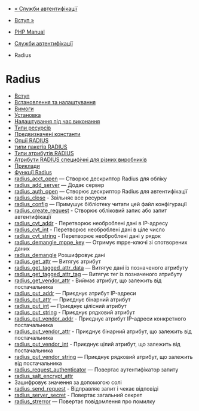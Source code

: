 - [« Служби автентифікації](refs.remote.auth.md)
- [Вступ »](intro.radius.md)

- [PHP Manual](index.md)
- [Служби автентифікації](refs.remote.auth.md)
- Radius

# Radius

- [Вступ](intro.radius.md)
- [Встановлення та налаштування](radius.setup.md)
- [Вимоги](radius.requirements.md)
- [Установка](radius.installation.md)
- [Налаштування під час виконання](radius.configuration.md)
- [Типи ресурсів](radius.resources.md)
- [Предвизначені константи](radius.constants.md)
- [Опції RADIUS](radius.constants.options.md)
- [типи пакетів RADIUS](radius.constants.packets.md)
- [Типи атрибутів RADIUS](radius.constants.attributes.md)
- [Атрибути RADIUS специфічні для різних
виробників](radius.constants.vendor-specific.md)
- [Приклади](radius.examples.md)
- [Функції Radius](ref.radius.md)
- [radius_acct_open](function.radius-acct-open.md) — Створює
дескриптор Radius для обліку
- [radius_add_server](function.radius-add-server.md) — Додає
сервер
- [radius_auth_open](function.radius-auth-open.md) — Створює
дескриптор Radius для автентифікації
- [radius_close](function.radius-close.md) - Звільняє все
ресурси
- [radius_config](function.radius-config.md) — Примушує
бібліотеку читати цей файл конфігурації
- [radius_create_request](function.radius-create-request.md) -
Створює обліковий запис або запит автентифікації
- [radius_cvt_addr](function.radius-cvt-addr.md) - Перетворює
необроблені дані в IP-адресу
- [radius_cvt_int](function.radius-cvt-int.md) - Перетворює
необроблені дані в ціле число
- [radius_cvt_string](function.radius-cvt-string.md) -
Перетворює необроблені дані у рядок
- [radius_demangle_mppe_key](function.radius-demangle-mppe-key.md)
— Отримує mppe-ключі зі спотворених даних
- [radius_demangle](function.radius-demangle.md)
Розшифровує дані
- [radius_get_attr](function.radius-get-attr.md) — Витягує
атрибут
- [radius_get_tagged_attr_data](function.radius-get-tagged-attr-data.md)
— Витягує дані із позначеного атрибуту
- [radius_get_tagged_attr_tag](function.radius-get-tagged-attr-tag.md)
— Витягує тег із позначеного атрибуту
- [radius_get_vendor_attr](function.radius-get-vendor-attr.md) -
Виймає атрибут, що залежить від постачальника
- [radius_put_addr](function.radius-put-addr.md) — Приєднує
атрибут IP-адреси
- [radius_put_attr](function.radius-put-attr.md) — Приєднує
бінарний атрибут
- [radius_put_int](function.radius-put-int.md) — Приєднує
цілісний атрибут
- [radius_put_string](function.radius-put-string.md) -
Приєднує рядковий атрибут
- [radius_put_vendor_addr](function.radius-put-vendor-addr.md) -
Приєднує атрибут IP-адреси конкретного постачальника
- [radius_put_vendor_attr](function.radius-put-vendor-attr.md) -
Приєднує бінарний атрибут, що залежить від постачальника
- [radius_put_vendor_int](function.radius-put-vendor-int.md) -
Приєднує цілий атрибут, що залежить від постачальника
- [radius_put_vendor_string](function.radius-put-vendor-string.md)
— Приєднує рядковий атрибут, що залежить від постачальника
- [radius_request_authenticator](function.radius-request-authenticator.md)
— Повертає аутентифікатор запиту
- [radius_salt_encrypt_attr](function.radius-salt-encrypt-attr.md)
- Зашифровує значення за допомогою солі
- [radius_send_request](function.radius-send-request.md) -
Відправляє запит і чекає відповіді
- [radius_server_secret](function.radius-server-secret.md) -
Повертає загальний секрет
- [radius_strerror](function.radius-strerror.md) — Повертає
повідомлення про помилку
